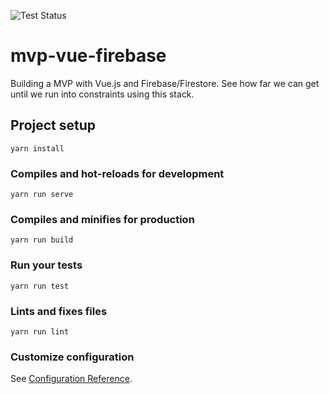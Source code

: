 ![Test Status](https://github.com/backcountry-buddy/bcb-vue-firebase/workflows/Test/badge.svg)

# mvp-vue-firebase

Building a MVP with Vue.js and Firebase/Firestore. See how far we can get until we run into constraints using this stack.

## Project setup

```
yarn install
```

### Compiles and hot-reloads for development

```
yarn run serve
```

### Compiles and minifies for production

```
yarn run build
```

### Run your tests

```
yarn run test
```

### Lints and fixes files

```
yarn run lint
```

### Customize configuration

See [Configuration Reference](https://cli.vuejs.org/config/).

